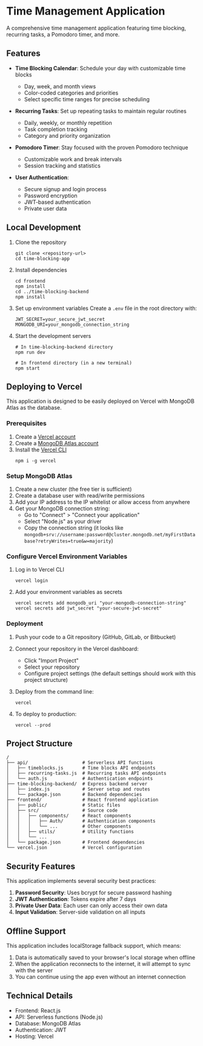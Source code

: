 # Time Management Application

A comprehensive time management application featuring time blocking, recurring tasks, a Pomodoro timer, and more.

## Features

- **Time Blocking Calendar**: Schedule your day with customizable time blocks
  - Day, week, and month views
  - Color-coded categories and priorities
  - Select specific time ranges for precise scheduling

- **Recurring Tasks**: Set up repeating tasks to maintain regular routines
  - Daily, weekly, or monthly repetition
  - Task completion tracking
  - Category and priority organization

- **Pomodoro Timer**: Stay focused with the proven Pomodoro technique
  - Customizable work and break intervals
  - Session tracking and statistics

- **User Authentication**:
  - Secure signup and login process
  - Password encryption
  - JWT-based authentication
  - Private user data

## Local Development

1. Clone the repository
   ```
   git clone <repository-url>
   cd time-blocking-app
   ```

2. Install dependencies
   ```
   cd frontend
   npm install
   cd ../time-blocking-backend
   npm install
   ```

3. Set up environment variables
   Create a `.env` file in the root directory with:
   ```
   JWT_SECRET=your_secure_jwt_secret
   MONGODB_URI=your_mongodb_connection_string
   ```

4. Start the development servers
   ```
   # In time-blocking-backend directory
   npm run dev
   
   # In frontend directory (in a new terminal)
   npm start
   ```

## Deploying to Vercel

This application is designed to be easily deployed on Vercel with MongoDB Atlas as the database.

### Prerequisites

1. Create a [Vercel account](https://vercel.com/signup)
2. Create a [MongoDB Atlas account](https://www.mongodb.com/cloud/atlas/register)
3. Install the [Vercel CLI](https://vercel.com/download)
   ```
   npm i -g vercel
   ```

### Setup MongoDB Atlas

1. Create a new cluster (the free tier is sufficient)
2. Create a database user with read/write permissions
3. Add your IP address to the IP whitelist or allow access from anywhere
4. Get your MongoDB connection string:
   - Go to "Connect" > "Connect your application"
   - Select "Node.js" as your driver
   - Copy the connection string (it looks like `mongodb+srv://username:password@cluster.mongodb.net/myFirstDatabase?retryWrites=true&w=majority`)

### Configure Vercel Environment Variables

1. Log in to Vercel CLI
   ```
   vercel login
   ```

2. Add your environment variables as secrets
   ```
   vercel secrets add mongodb_uri "your-mongodb-connection-string"
   vercel secrets add jwt_secret "your-secure-jwt-secret"
   ```

### Deployment

1. Push your code to a Git repository (GitHub, GitLab, or Bitbucket)

2. Connect your repository in the Vercel dashboard:
   - Click "Import Project"
   - Select your repository
   - Configure project settings (the default settings should work with this project structure)

3. Deploy from the command line:
   ```
   vercel
   ```

4. To deploy to production:
   ```
   vercel --prod
   ```

## Project Structure

```
/
├── api/                    # Serverless API functions
│   ├── timeblocks.js       # Time blocks API endpoints
│   ├── recurring-tasks.js  # Recurring tasks API endpoints
│   └── auth.js             # Authentication endpoints
├── time-blocking-backend/  # Express backend server
│   ├── index.js            # Server setup and routes
│   └── package.json        # Backend dependencies
├── frontend/               # React frontend application
│   ├── public/             # Static files
│   ├── src/                # Source code
│   │   ├── components/     # React components
│   │   │   ├── Auth/       # Authentication components
│   │   │   └── ...         # Other components
│   │   ├── utils/          # Utility functions
│   │   └── ...
│   └── package.json        # Frontend dependencies
└── vercel.json             # Vercel configuration
```

## Security Features

This application implements several security best practices:

1. **Password Security**: Uses bcrypt for secure password hashing
2. **JWT Authentication**: Tokens expire after 7 days
3. **Private User Data**: Each user can only access their own data
4. **Input Validation**: Server-side validation on all inputs

## Offline Support

This application includes localStorage fallback support, which means:

1. Data is automatically saved to your browser's local storage when offline
2. When the application reconnects to the internet, it will attempt to sync with the server
3. You can continue using the app even without an internet connection

## Technical Details

- Frontend: React.js
- API: Serverless functions (Node.js)
- Database: MongoDB Atlas
- Authentication: JWT
- Hosting: Vercel
